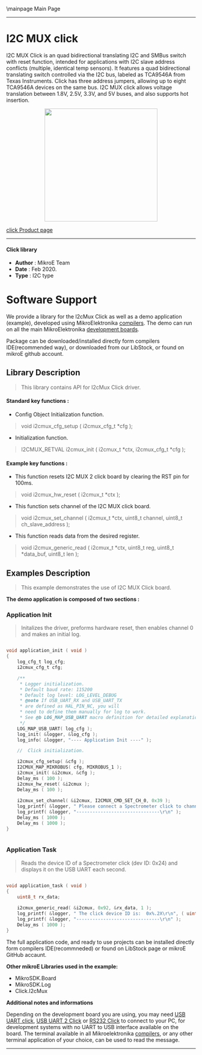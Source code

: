 \mainpage Main Page
 
---
# I2C MUX click

I2C MUX Click is an quad bidirectional translating I2C and SMBus switch with reset function, intended for applications with I2C slave address conflicts (multiple, identical temp sensors). It features a quad bidirectional translating switch controlled via the I2C bus, labeled as TCA9546A from Texas Instruments. Click has three address jumpers, allowing up to eight TCA9546A devices on the same bus. I2C MUX click allows voltage translation between 1.8V, 2.5V, 3.3V, and 5V buses, and also supports hot insertion.

<p align="center">
  <img src="https://download.mikroe.com/images/click_for_ide/i2cmux_click.png" height=300px>
</p>

[click Product page](https://www.mikroe.com/i2c-mux-click)

---


#### Click library 

- **Author**        : MikroE Team
- **Date**          : Feb 2020.
- **Type**          : I2C type


# Software Support

We provide a library for the I2cMux Click 
as well as a demo application (example), developed using MikroElektronika 
[compilers](https://shop.mikroe.com/compilers). 
The demo can run on all the main MikroElektronika [development boards](https://shop.mikroe.com/development-boards).

Package can be downloaded/installed directly form compilers IDE(recommended way), or downloaded from our LibStock, or found on mikroE github account. 

## Library Description

> This library contains API for I2cMux Click driver.

#### Standard key functions :

- Config Object Initialization function.
> void i2cmux_cfg_setup ( i2cmux_cfg_t *cfg ); 
 
- Initialization function.
> I2CMUX_RETVAL i2cmux_init ( i2cmux_t *ctx, i2cmux_cfg_t *cfg );

#### Example key functions :

- This function resets I2C MUX 2 click board by clearing the RST pin for 100ms.
> void i2cmux_hw_reset ( i2cmux_t *ctx );
 
- This function sets channel of the I2C MUX click board.
> void i2cmux_set_channel ( i2cmux_t *ctx, uint8_t channel, uint8_t ch_slave_address );

- This function reads data from the desired register.
> void i2cmux_generic_read ( i2cmux_t *ctx, uint8_t reg, uint8_t *data_buf, uint8_t len );

## Examples Description

> This example demonstrates the use of I2C MUX Click board.

**The demo application is composed of two sections :**

### Application Init 

> Initalizes the driver, preforms hardware reset, then enables channel 0 and makes an initial log.

```c

void application_init ( void )
{
    log_cfg_t log_cfg;
    i2cmux_cfg_t cfg;

    /** 
     * Logger initialization.
     * Default baud rate: 115200
     * Default log level: LOG_LEVEL_DEBUG
     * @note If USB_UART_RX and USB_UART_TX 
     * are defined as HAL_PIN_NC, you will 
     * need to define them manually for log to work. 
     * See @b LOG_MAP_USB_UART macro definition for detailed explanation.
     */
    LOG_MAP_USB_UART( log_cfg );
    log_init( &logger, &log_cfg );
    log_info( &logger, "---- Application Init ----" );

    //  Click initialization.

    i2cmux_cfg_setup( &cfg );
    I2CMUX_MAP_MIKROBUS( cfg, MIKROBUS_1 );
    i2cmux_init( &i2cmux, &cfg );
    Delay_ms ( 100 );
    i2cmux_hw_reset( &i2cmux );
    Delay_ms ( 100 );
    
    i2cmux_set_channel( &i2cmux, I2CMUX_CMD_SET_CH_0, 0x39 );
    log_printf( &logger, " Please connect a Spectrometer click to channel 0\r\n" );
    log_printf( &logger, "-------------------------------\r\n" );
    Delay_ms ( 1000 );
    Delay_ms ( 1000 );
}
  
```

### Application Task

> Reads the device ID of a Spectrometer click (dev ID: 0x24) and displays it on the USB UART each second.

```c

void application_task ( void )
{
    uint8_t rx_data;
    
    i2cmux_generic_read( &i2cmux, 0x92, &rx_data, 1 );
    log_printf( &logger, " The click device ID is:  0x%.2X\r\n", ( uint16_t ) rx_data );
    log_printf( &logger, "-------------------------------\r\n" );
    Delay_ms ( 1000 );
}


```

The full application code, and ready to use projects can be  installed directly form compilers IDE(recommneded) or found on LibStock page or mikroE GitHub accaunt.

**Other mikroE Libraries used in the example:** 

- MikroSDK.Board
- MikroSDK.Log
- Click.I2cMux

**Additional notes and informations**

Depending on the development board you are using, you may need 
[USB UART click](https://shop.mikroe.com/usb-uart-click), 
[USB UART 2 Click](https://shop.mikroe.com/usb-uart-2-click) or 
[RS232 Click](https://shop.mikroe.com/rs232-click) to connect to your PC, for 
development systems with no UART to USB interface available on the board. The 
terminal available in all Mikroelektronika 
[compilers](https://shop.mikroe.com/compilers), or any other terminal application 
of your choice, can be used to read the message.



---
